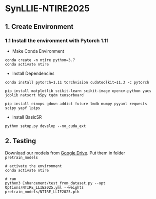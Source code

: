# SynLLIE-NTIRE2025

## 1. Create Environment


### 1.1 Install the environment with Pytorch 1.11

- Make Conda Environment
```
conda create -n ntire python=3.7
conda activate ntire
```

- Install Dependencies
```
conda install pytorch=1.11 torchvision cudatoolkit=11.3 -c pytorch

pip install matplotlib scikit-learn scikit-image opencv-python yacs joblib natsort h5py tqdm tensorboard

pip install einops gdown addict future lmdb numpy pyyaml requests scipy yapf lpips
```

- Install BasicSR
```
python setup.py develop --no_cuda_ext
```

## 2. Testing

Download our models from [Google Drive](https://drive.google.com/drive/folders/1utvLBrYmZODgsMVohaJzVNOTbiK-KQHK?usp=drive_link). Put them in folder `pretrain_models`

```shell
# activate the environment
conda activate ntire

# run
python3 Enhancement/test_from_dataset.py --opt Options/NTIRE_LLIE2025.yml --weights pretrain_models/NTIRE_LLIE2025.pth 
